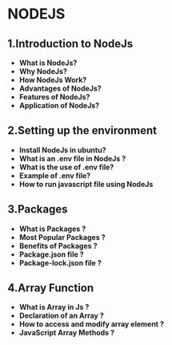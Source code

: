 
# NODEJS
## 1.Introduction to NodeJs
- **What is NodeJs?**
- **Why NodeJs?**
- **How NodeJs Work?**
- **Advantages of NodeJs?**
- **Features of NodeJs?**
- **Application of NodeJs?**
## 2.Setting up the environment
- **Install NodeJs in ubuntu?**
- **What is an .env file in NodeJs ?**
- **What is the use of .env file?**
- **Example of .env file?**
- **How to run javascript file using NodeJs**
## 3.Packages
- **What is Packages ?**
- **Most Popular Packages ?**
- **Benefits of Packages ?**
- **Package.json file ?**
- **Package-lock.json file ?**
## 4.Array Function
- **What is Array in Js ?**
- **Declaration of an Array ?**
- **How to access and modify array element ?**
- **JavaScript Array Methods ?**
